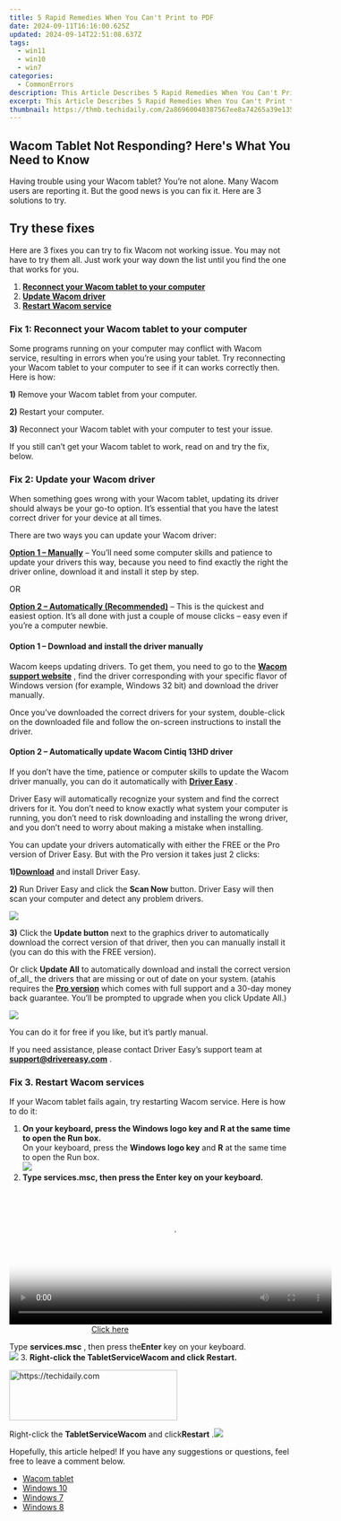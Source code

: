 ```yaml
---
title: 5 Rapid Remedies When You Can't Print to PDF
date: 2024-09-11T16:16:00.625Z
updated: 2024-09-14T22:51:08.637Z
tags:
  - win11
  - win10
  - win7
categories:
  - CommonErrors
description: This Article Describes 5 Rapid Remedies When You Can't Print to PDF
excerpt: This Article Describes 5 Rapid Remedies When You Can't Print to PDF
thumbnail: https://thmb.techidaily.com/2a86960040387567ee8a74265a39e135c9493f594810dac12c910c9d9ffd0bfb.jpg
---
```


## Wacom Tablet Not Responding? Here's What You Need to Know

 Having trouble using your Wacom tablet? You’re not alone. Many Wacom users are reporting it. But the good news is you can fix it. Here are 3 solutions to try.

## Try these fixes

 Here are 3 fixes you can try to fix Wacom not working issue. You may not have to try them all. Just work your way down the list until you find the one that works for you.

1. **[Reconnect your Wacom tablet to your computer](#a)**
2. **[Update Wacom driver](#b)**
3. **[Restart Wacom service](#c)**

### Fix 1: Reconnect your Wacom tablet to your computer

 Some programs running on your computer may conflict with Wacom service, resulting in errors when you’re using your tablet. Try reconnecting your Wacom tablet to your computer to see if it can works correctly then. Here is how:

**1)** Remove your Wacom tablet from your computer.

**2)** Restart your computer.

**3)** Reconnect your Wacom tablet with your computer to test your issue.

 If you still can’t get your Wacom tablet to work, read on and try the fix, below.

### Fix 2: Update your Wacom driver

 When something goes wrong with your Wacom tablet, updating its driver should always be your go-to option. It’s essential that you have the latest correct driver for your device at all times.

There are two ways you can update your Wacom driver:

**[Option 1 – Manually](#b1)** – You’ll need some computer skills and patience to update your drivers this way, because you need to find exactly the right the driver online, download it and install it step by step.

OR

**[Option 2 – Automatically (Recommended)](#b2)**  – This is the quickest and easiest option. It’s all done with just a couple of mouse clicks – easy even if you’re a computer newbie.

#### **Option 1 – Download and install the driver manually**

 Wacom keeps updating drivers. To get them, you need to go to the **[Wacom support website](https://www.wacom.com/en-us)**  , find the driver corresponding with your specific flavor of Windows version (for example, Windows 32 bit) and download the driver manually.

 Once you’ve downloaded the correct drivers for your system, double-click on the downloaded file and follow the on-screen instructions to install the driver.

#### **Option 2 – Automatically update**  Wacom Cintiq 13HD driver

 If you don’t have the time, patience or computer skills to update the Wacom driver manually, you can do it automatically with **[Driver Easy](https://tools.techidaily.com/drivereasy/download/)**  .

 Driver Easy will automatically recognize your system and find the correct drivers for it. You don’t need to know exactly what system your computer is running, you don’t need to risk downloading and installing the wrong driver, and you don’t need to worry about making a mistake when installing.

 You can update your drivers automatically with either the FREE or the Pro version of Driver Easy. But with the Pro version it takes just 2 clicks:

 **1)[Download](https://tools.techidaily.com/drivereasy/download/)**  and install Driver Easy.

**2)** Run Driver Easy and click the **Scan Now** button. Driver Easy will then scan your computer and detect any problem drivers.

![](https://images.drivereasy.com/wp-content/uploads/2019/06/image-113.png)

**3)** Click the **Update button** next to the graphics driver to automatically download the correct version of that driver, then you can manually install it (you can do this with the FREE version).

 Or click **Update All** to automatically download and install the correct version of_all_ the drivers that are missing or out of date on your system. (atahis requires the **[Pro version](https://tools.techidaily.com/drivereasy/download/)**  which comes with full support and a 30-day money back guarantee. You’ll be prompted to upgrade when you click Update All.)

![](https://images.drivereasy.com/wp-content/uploads/2019/08/image-22.png)

 You can do it for free if you like, but it’s partly manual.

 If you need assistance, please contact Driver Easy’s support team at [**support@drivereasy.com**](https://vapordna.pxf.io/vnbxna) .

### Fix 3\. Restart Wacom services

 If your Wacom tablet fails again, try restarting Wacom service. Here is how to do it:

1. **On your keyboard, press the Windows logo key and R at the same time to open the Run box.**  
 On your keyboard, press the **Windows logo key** and **R** at the same time to open the Run box.  
![](https://images.drivereasy.com/wp-content/uploads/2019/08/2019-12-31_14-52-28.jpg)
2. **Type services.msc, then press the Enter key on your keyboard.**  

<!-- affiliate ads begin -->
<span id="1982570">
					<video width="576" height="240" style="cursor:pointer"
           poster="//a.impactradius-go.com/display-clicktoplayimage/1982570.png"
           onclick="if(!this.playClicked){this.play();this.setAttribute('controls',true);this.playClicked=true;}">
	   <source src="//a.impactradius-go.com/display-ad/22993-1982570">
	   <img src="//a.impactradius-go.com/display-clicktoplayimage/1982570.png" style="border: none; height: 100%; width: 100%; object-fit: contain">
	</video>
	<div style="width:360px;text-align:center"><a href="javascript:window.open(decodeURIComponent('https%3A%2F%2Fhomestyler.sjv.io%2Fc%2F5597632%2F1982570%2F22993'), '_blank');void(0);">Click here</a></div>
</span>
<img height="0" width="0" src="https://imp.pxf.io/i/5597632/1982570/22993" style="position:absolute;visibility:hidden;" border="0" />
<!-- affiliate ads end -->

 Type **services.msc** , then press the**Enter** key on your keyboard.  
![](https://images.drivereasy.com/wp-content/uploads/2019/08/2019-12-31_14-53-02.jpg)
3. **Right-click the TabletServiceWacom and click Restart.**  

<!-- affiliate ads begin -->
<a href="https://25home.pxf.io/c/5597632/2123476/16836" target="_top" id="2123476">
  <img src="//a.impactradius-go.com/display-ad/16836-2123476" border="0" alt="https://techidaily.com" width="300" height="90"/>
</a>
<img height="0" width="0" src="https://25home.pxf.io/i/5597632/2123476/16836" style="position:absolute;visibility:hidden;" border="0" />
<!-- affiliate ads end -->

 Right-click the **TabletServiceWacom** and click**Restart** .![](https://images.drivereasy.com/wp-content/uploads/2019/08/2019-12-31_14-54-25.jpg)

 Hopefully, this article helped! If you have any suggestions or questions, feel free to leave a comment below.

* [Wacom tablet](https://store.drivereasy.com/order/cart.php?PRODS=4731822&QTY=1&AFFILIATE=108875)
* [Windows 10](https://tools.techidaily.com/drivereasy/download/)
* [Windows 7](https://tools.techidaily.com/drivereasy/download/)
* [Windows 8](https://tools.techidaily.com/drivereasy/download/)

<ins class="adsbygoogle"
     style="display:block"
     data-ad-format="autorelaxed"
     data-ad-client="ca-pub-7571918770474297"
     data-ad-slot="1223367746"></ins>

<ins class="adsbygoogle"
     style="display:block"
     data-ad-client="ca-pub-7571918770474297"
     data-ad-slot="8358498916"
     data-ad-format="auto"
     data-full-width-responsive="true"></ins>



